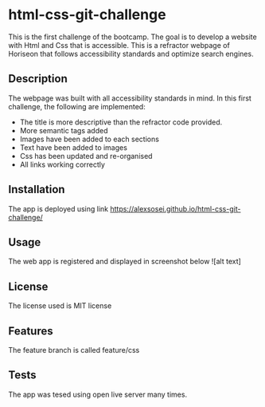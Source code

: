 # html-css-git-challenge
This is the first challenge of the bootcamp. The goal is to develop a website with Html and Css that is accessible. This is a refractor webpage of Horiseon that follows accessibility standards and optimize search engines.
## Description
The webpage was built with all accessibility standards in mind. In this first challenge, the following are implemented:
- The title is more descriptive than the refractor code provided.
- More semantic tags added
- Images have been added to each sections
- Text have been added to images
- Css has been updated and re-organised
- All links working correctly

## Installation
The app is deployed using link https://alexsosei.github.io/html-css-git-challenge/ 
## Usage
The web app is registered and displayed in screenshot below ![alt text] 
## License
The license used is MIT license
## Features
The feature branch is called feature/css
## Tests
The app was tesed using open live server many times. 

